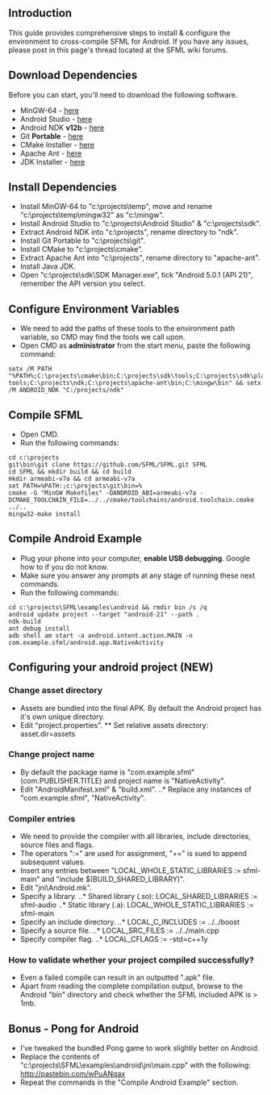 ## Introduction
This guide provides comprehensive steps to install & configure the environment to cross-compile SFML for Android. If you have any issues, please post in this page's thread located at the SFML wiki forums.

## Download Dependencies
Before you can start, you'll need to download the following software.

* MinGW-64 - [here](https://sourceforge.net/projects/mingw-w64/files/latest/download)
* Android Studio - [here](https://developer.android.com/studio/index.html#win-bundle)
* Android NDK **v12b** - [here](https://developer.android.com/ndk/downloads/older_releases.html)
* Git **Portable** - [here](https://git-scm.com/download/win)
* CMake Installer - [here](http://ant.apache.org/bindownload.cgi)
* Apache Ant - [here](http://ant.apache.org/bindownload.cgi)
* JDK Installer - [here](http://www.oracle.com/technetwork/java/javase/downloads/jdk8-downloads-2133151.html)

## Install Dependencies
* Install MinGW-64 to "c:\projects\temp", move and rename "c:\projects\temp\mingw32" as "c:\mingw".
* Install Android Studio to "c:\projects\Android Studio" & "c:\projects\sdk".
* Extract Android NDK into "c:\projects\", rename directory to "ndk".
* Install Git Portable to "c:\projects\git".
* Install CMake to "c:\projects\cmake".
* Extract Apache Ant into "c:\projects\", rename directory to "apache-ant".
* Install Java JDK.
* Open "c:\projects\sdk\SDK Manager.exe", tick "Android 5.0.1 (API 21)", remember the API version you select.

## Configure Environment Variables
* We need to add the paths of these tools to the environment path variable, so CMD may find the tools we call upon.
* Open CMD as **administrator** from the start menu, paste the following command:
```
setx /M PATH "%PATH%;C:\projects\cmake\bin;C:\projects\sdk\tools;C:\projects\sdk\platform-tools;C:\projects\ndk;C:\projects\apache-ant\bin;C:\mingw\bin" && setx /M ANDROID_NDK "C:/projects/ndk"
```

## Compile SFML
* Open CMD.
* Run the following commands:
```
cd c:\projects
git\bin\git clone https://github.com/SFML/SFML.git SFML
cd SFML && mkdir build && cd build
mkdir armeabi-v7a && cd armeabi-v7a
set PATH=%PATH:;c:\projects\git\bin=%
cmake -G "MinGW Makefiles" -DANDROID_ABI=armeabi-v7a -DCMAKE_TOOLCHAIN_FILE=../../cmake/toolchains/android.toolchain.cmake ../..
mingw32-make install
```

## Compile Android Example
* Plug your phone into your computer, **enable USB debugging**. Google how to if you do not know.
* Make sure you answer any prompts at any stage of running these next commands.
* Run the following commands:
```
cd c:\projects\SFML\examples\android && rmdir bin /s /q
android update project --target "android-21" --path .
ndk-build
ant debug install
adb shell am start -a android.intent.action.MAIN -n com.example.sfml/android.app.NativeActivity
```

## Configuring your android project (NEW)
### Change asset directory
* Assets are bundled into the final APK. By default the Android project has it's own unique directory.
* Edit "project.properties".
** Set relative assets directory: asset.dir=assets
### Change project name
* By default the package name is "com.example.sfml" (com.PUBLISHER.TITLE) and project name is "NativeActivity".
* Edit "AndroidManifest.xml" & "build.xml".
..* Replace any instances of "com.example.sfml", "NativeActivity".
### Compiler entries
* We need to provide the compiler with all libraries, include directories, source files and flags.
* The operators ":=" are used for assignment, "+=" is sued to append subsequent values.
* Insert any entries between "LOCAL_WHOLE_STATIC_LIBRARIES := sfml-main" and "include $(BUILD_SHARED_LIBRARY)".
* Edit "jni\Android.mk".
* Specify a library.
..* Shared library (.so): LOCAL_SHARED_LIBRARIES := sfml-audio
..* Static library (.a): LOCAL_WHOLE_STATIC_LIBRARIES := sfml-main
* Specify an include directory.
..* LOCAL_C_INCLUDES := ../../boost
* Specify a source file.
..* LOCAL_SRC_FILES := ../../main.cpp
* Specify compiler flag.
..* LOCAL_CFLAGS := -std=c++1y
### How to validate whether your project compiled successfully?
* Even a failed compile can result in an outputted ".apk" file.
* Apart from reading the complete compilation output, browse to the Android "bin" directory and check whether the SFML included APK is > 1mb.

## Bonus - Pong for Android
* I've tweaked the bundled Pong game to work slightly better on Android.
* Replace the contents of "c:\projects\SFML\examples\android\jni\main.cpp" with the following: http://pastebin.com/wPuANqax
* Repeat the commands in the "Compile Android Example" section.
